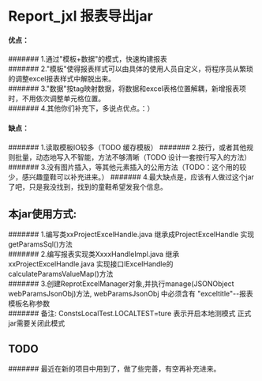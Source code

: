 # Report_jxl 报表导出jar

#### 优点：
####### 1.通过"模板+数据"的模式，快速构建报表  
####### 2."模板"使得报表样式可以由具体的使用人员自定义，将程序员从繁琐的调整excel报表样式中解脱出来。  
####### 3."数据"按tag映射数据，将数据和excel表格位置解耦，新增报表项时，不用依次调整单元格位置。  
####### 4.其他你们补充下，多说点优点。：）  

#### 缺点：
####### 1.读取模板IO较多（TODO 缓存模板）
####### 2.按行，或者其他规则批量，动态地写入不智能，方法不够清晰（TODO 设计一套按行写入的方法）
####### 3.没有图片插入，等其他元素插入的公用方法（TODO：这个用的较少，感兴趣童鞋可以补充进来。）
####### 4.最大缺点是，应该有人做过这个jar了吧，只是我没找到，找到的童鞋希望发我个信息。



  
## 本jar使用方式:
####### 1.编写类xxProjectExcelHandle.java 继承成ProjectExcelHandle 实现getParamsSql()方法  
####### 2.编写报表实现类XxxxHandleImpl.java 继承xxProjectExcelHandle.java
    实现接口IExcelHandle的 calculateParamsValueMap()方法  
####### 3.创建ReprotExcelManager对象,并执行manage(JSONObject webParamsJsonObj)方法,
  webParamsJsonObj 中必须含有 "exceltitle"--报表模板名称参数  
####### 备注: ConstsLocalTest.LOCALTEST=ture 表示开启本地测模式 正式jar需要关闭此模式  
  
  
## TODO
####### 最近在新的项目中用到了，做了些完善，有空再补充进来。


